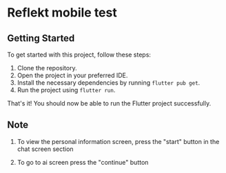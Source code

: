 # Reflekt mobile test

## Getting Started

To get started with this project, follow these steps:

1. Clone the repository.
2. Open the project in your preferred IDE.
3. Install the necessary dependencies by running `flutter pub get`.
4. Run the project using `flutter run`.

That's it! You should now be able to run the Flutter project successfully.

## Note

1. To view the personal information screen, press the "start" button in the chat screen section

2. To go to ai screen press the "continue" button
